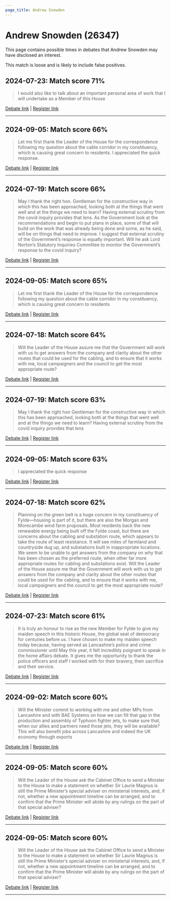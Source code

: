 ```yaml
---
page_title: Andrew Snowden
---
```


# Andrew Snowden  (26347)

This page contains possible times in debates that Andrew Snowden may have disclosed an interest.

This match is loose and is likely to include false positives. 



## 2024-07-23: Match score 71%

>I would also like to talk about an important personal area of work that I will undertake as a Member of this House

[Debate link](https://www.theyworkforyou.com/debates/?id=2024-07-23d.546.1) | [Register link](https://www.theyworkforyou.com/mp/26347/register)


---



## 2024-09-05: Match score 66%

>Let me first thank the Leader of the House for the correspondence following my question about the cable corridor in my constituency, which is causing great concern to residents. I appreciated the quick response.

[Debate link](https://www.theyworkforyou.com/debates/?id=2024-09-05b.449.4) | [Register link](https://www.theyworkforyou.com/mp/26347/register)


---



## 2024-07-19: Match score 66%

>May I thank the right hon. Gentleman for the constructive way in which this has been approached, looking both at the things that went well and at the things we need to learn? Having external scrutiny from the covid inquiry provides that lens. As the Government look at the recommendations and begin to put plans in place, some of that will build on the work that was already being done and some, as he said, will be on things that need to improve. I suggest that external scrutiny of the Government’s response is equally important. Will he ask Lord Norton’s Statutory Inquiries Committee to monitor the Government’s response to the covid inquiry?

[Debate link](https://www.theyworkforyou.com/debates/?id=2024-07-19b.293.3) | [Register link](https://www.theyworkforyou.com/mp/26347/register)


---



## 2024-09-05: Match score 65%

>Let me first thank the Leader of the House for the correspondence following my question about the cable corridor in my constituency, which is causing great concern to residents

[Debate link](https://www.theyworkforyou.com/debates/?id=2024-09-05b.449.4) | [Register link](https://www.theyworkforyou.com/mp/26347/register)


---



## 2024-07-18: Match score 64%

>Will the Leader of the House assure me that the Government will work with us to get answers from the company and clarity about the other routes that could be used for the cabling, and to ensure that it works with me, local campaigners and the council to get the most appropriate route?

[Debate link](https://www.theyworkforyou.com/debates/?id=2024-07-18f.168.5) | [Register link](https://www.theyworkforyou.com/mp/26347/register)


---



## 2024-07-19: Match score 63%

>May I thank the right hon Gentleman for the constructive way in which this has been approached, looking both at the things that went well and at the things we need to learn? Having external scrutiny from the covid inquiry provides that lens

[Debate link](https://www.theyworkforyou.com/debates/?id=2024-07-19b.293.3) | [Register link](https://www.theyworkforyou.com/mp/26347/register)


---



## 2024-09-05: Match score 63%

>I appreciated the quick response

[Debate link](https://www.theyworkforyou.com/debates/?id=2024-09-05b.449.4) | [Register link](https://www.theyworkforyou.com/mp/26347/register)


---



## 2024-07-18: Match score 62%

>Planning on the green belt is a huge concern in my constituency of Fylde—housing is part of it, but there are also the Morgan and Morecambe wind farm proposals. Most residents back the new renewable energy being  built off the Fylde coast, but there are concerns about the cabling and substation route, which appears to take the route of least resistance. It will see miles of farmland and countryside dug up, and substations built in inappropriate locations. We seem to be unable to get answers from the company on why that has been chosen as the preferred route, when other far more appropriate routes for cabling and substations exist. Will the Leader of the House assure me that the Government will work with us to get answers from the company and clarity about the other routes that could be used for the cabling, and to ensure that it works with me, local campaigners and the council to get the most appropriate route?

[Debate link](https://www.theyworkforyou.com/debates/?id=2024-07-18f.168.5) | [Register link](https://www.theyworkforyou.com/mp/26347/register)


---



## 2024-07-23: Match score 61%

>It is truly an honour to rise as the new Member for Fylde to give my maiden speech in this historic House, the global seat of democracy for centuries before us. I have chosen to make my maiden speech today because, having served as Lancashire’s police and crime commissioner until May this year, it felt incredibly poignant to speak in the home affairs debate. It gives me the opportunity to thank the police officers and staff I worked with for their bravery, their sacrifice and their service.

[Debate link](https://www.theyworkforyou.com/debates/?id=2024-07-23d.546.1) | [Register link](https://www.theyworkforyou.com/mp/26347/register)


---



## 2024-09-02: Match score 60%

>Will the Minister commit to working with me and other MPs from Lancashire and with BAE Systems on how we can fill that gap in the production and assembly of Typhoon fighter jets, to make sure that, when our allies and partners need those jets, they will be available? This will also benefit jobs across Lancashire and indeed the UK economy through exports

[Debate link](https://www.theyworkforyou.com/debates/?id=2024-09-02a.35.0) | [Register link](https://www.theyworkforyou.com/mp/26347/register)


---



## 2024-09-05: Match score 60%

>Will the Leader of the House ask the Cabinet Office to send a Minister to the House to make a statement on whether Sir Laurie Magnus is still the Prime Minister’s special adviser on ministerial interests, and, if not, whether a new appointment timeline can be arranged, and to confirm that the Prime Minister will abide by any rulings on the part of that special adviser?

[Debate link](https://www.theyworkforyou.com/debates/?id=2024-09-05b.449.4) | [Register link](https://www.theyworkforyou.com/mp/26347/register)


---



## 2024-09-05: Match score 60%

>Will the Leader of the House ask the Cabinet Office to send a Minister to the House to make a statement on whether Sir Laurie Magnus is still the Prime Minister’s special adviser on ministerial interests, and, if not, whether a new appointment timeline can be arranged, and to confirm that the Prime Minister will abide by any rulings on the part of that special adviser?

[Debate link](https://www.theyworkforyou.com/debates/?id=2024-09-05b.449.4) | [Register link](https://www.theyworkforyou.com/mp/26347/register)


---

